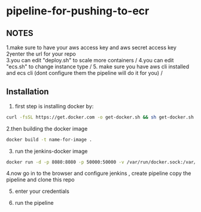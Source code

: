 # pipeline-for-pushing-to-ecr
## NOTES
1.make sure to have your aws access key and aws secret access key \
2ץenter the url for your repo \
3.you can edit "deploy.sh" to scale more containers /
4.you can edit "ecs.sh" to change instance type /
5. make sure you have aws cli installed and ecs cli (dont configure them the pipeline will do it for you) /
## Installation
1. first step is installing docker by:
```bash
curl -fsSL https://get.docker.com -o get-docker.sh && sh get-docker.sh
```
2.then building the docker image
```bash
docker build -t name-for-image .
```
3. run the jenkins-docker image
```bash
docker run -d -p 8080:8080 -p 50000:50000 -v /var/run/docker.sock:/var/run/docker.sock name-for-image
```
4.now go in to the browser and configure jenkins , create pipeline copy the pipeline and clone this repo

5. enter your credentials

6. run the pipeline
